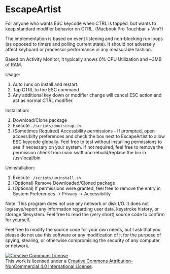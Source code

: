 EscapeArtist
===================

For anyone who wants ESC keycode when CTRL is tapped, but wants to keep standard modifier behavior on CTRL. (Macbook Pro Touchbar + Vim?)

The implementation is based on event listening and non-blocking run loops (as opposed to timers and polling current state). It should not adversely affect keyboard or processor performance in any measurable fashion. 

Based on Activity Monitor, it typically shows 0% CPU Utilization and ~3MB of RAM.

Usage:
1) Auto runs on install and restart.
2) Tap CTRL to fire ESC command. 
3) Any additional key down or modifier change will cancel ESC action and act as normal CTRL modifier.

Installation:
1) Download/Clone package
2) Execute `./scripts/bootstrap.sh`
3) (Sometimes Required) Accessbility permissions - If prompted, open accessibilty preferences and check the box next to EscapeArtist to allow ESC keycode globally. Feel free to test without installing permissions to see if necessary on your system. If not required, feel free to remove the permission check from main.swift and rebuild/replace the bin in /usr/local/bin

Uninstallation:
1) Execute `./scripts/uninstall.sh`
2) (Optional) Remove Downloaded/Cloned package
3) (Optional) If permissions were granted, feel free to remove the entry in System Preferences -> Privacy -> Accessibility

Note:
This program does not use any network or disk I/O. It does not log/save/report any information regarding user data, keystroke history, or storage filesystem. Feel free to read the (very short) source code to confirm for yourself.

Feel free to modify the source code for your own needs, but I ask that you please do not use this software or any modification of it for the purpose of spying, stealing, or otherwise compromising the security of any computer or network.

<a rel="license" href="http://creativecommons.org/licenses/by-nc/4.0/"><img alt="Creative Commons License" style="border-width:0" src="https://i.creativecommons.org/l/by-nc/4.0/88x31.png" /></a><br />This work is licensed under a <a rel="license" href="http://creativecommons.org/licenses/by-nc/4.0/">Creative Commons Attribution-NonCommercial 4.0 International License</a>.
